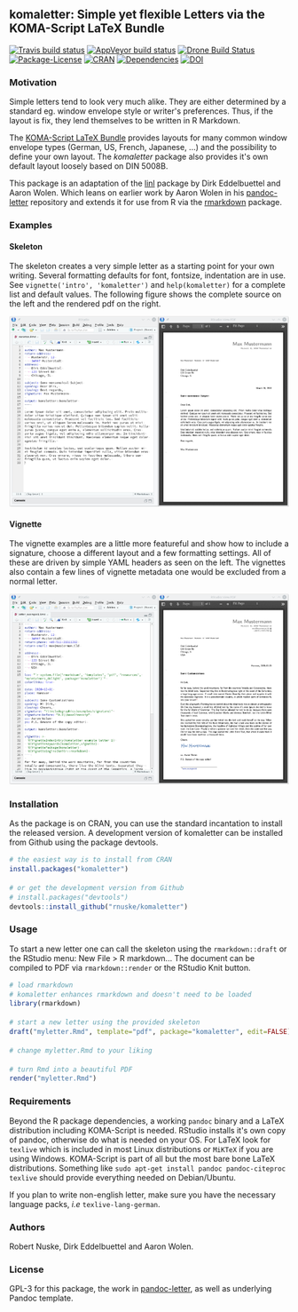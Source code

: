 ## komaletter: Simple yet flexible Letters via the KOMA-Script LaTeX Bundle 

[![Travis build status](https://travis-ci.org/rnuske/komaletter.svg?branch=master)](https://travis-ci.org/rnuske/komaletter) 
[![AppVeyor build status](https://ci.appveyor.com/api/projects/status/github/rnuske/komaletter?branch=master&svg=true)](https://ci.appveyor.com/project/rnuske/komaletter) 
[![Drone Build Status](https://cloud.drone.io/api/badges/rnuske/komaletter/status.svg)](https://cloud.drone.io/rnuske/komaletter) 
[![Package-License](https://img.shields.io/badge/license-GPL--3-brightgreen.svg?style=flat)](https://www.gnu.org/licenses/gpl-3.0.html) 
[![CRAN](https://www.r-pkg.org/badges/version/komaletter)](https://cran.r-project.org/package=komaletter) 
[![Dependencies](https://tinyverse.netlify.com/badge/komaletter)](https://cran.r-project.org/package=komaletter) 
[![DOI](https://zenodo.org/badge/DOI/10.5281/zenodo.1221316.svg)](https://doi.org/10.5281/zenodo.1221316)

### Motivation
Simple letters tend to look very much alike. They are either determined by a 
standard eg. window envelope style or writer's preferences. Thus, if the layout
is fix, they lend themselves to be written in R Markdown.

The [KOMA-Script LaTeX Bundle](https://www.komascript.de) provides layouts for
many common window envelope types (German, US, French, Japanese, ...) and the
possibility to define your own layout. The *komaletter* package also provides
it's own default layout loosely based on DIN 5008B.

This package is an adaptation of the
[linl](https://cran.r-project.org/package=rmarkdown) package
by Dirk Eddelbuettel and Aaron Wolen. Which leans on earlier work by 
Aaron Wolen in his [pandoc-letter](https://github.com/aaronwolen/pandoc-letter) 
repository and extends it for use from R via the
[rmarkdown](https://cran.r-project.org/package=rmarkdown) package.


### Examples

#### Skeleton
The skeleton creates a very simple letter as a starting point for your own
writing. Several formatting defaults for font, fontsize, indentation are in use.
See `vignette('intro', 'komaletter')` and `help(komaletter)` for a complete list
and default values. The following figure shows the complete source on the left
and the rendered pdf on the right.

![](./man/figures/skeleton.png)


#### Vignette
The vignette examples are a little more featureful and show how to include a
signature, choose a different layout and a few formatting settings.
All of these are driven by simple YAML headers as seen on the left.
The vignettes also contain a few lines of vignette metadata one would be
excluded from a normal letter.

![](./man/figures/letter_example1.png)


### Installation
As the package is on CRAN, you can use the standard incantation to install the
released version. A development version of komaletter can be installed from 
Github using the package devtools.

```r
# the easiest way is to install from CRAN
install.packages("komaletter")

# or get the development version from Github
# install.packages("devtools")
devtools::install_github("rnuske/komaletter")
```


### Usage
To start a new letter one can call the skeleton using the `rmarkdown::draft` or the RStudio menu: New File > R markdown... The document can be compiled to PDF via `rmarkdown::render` or the RStudio Knit button.

```r
# load rmarkdown
# komaletter enhances rmarkdown and doesn't need to be loaded
library(rmarkdown)

# start a new letter using the provided skeleton
draft("myletter.Rmd", template="pdf", package="komaletter", edit=FALSE)

# change myletter.Rmd to your liking

# turn Rmd into a beautiful PDF
render("myletter.Rmd")
```

### Requirements
Beyond the R package dependencies, a working `pandoc` binary and a LaTeX
distribution including KOMA-Script is needed. RStudio installs it's own copy of
pandoc, otherwise do what is needed on your OS. For LaTeX look for `texlive`
which is included in most Linux distributions or `MiKTeX` if you are using
Windows. KOMA-Script is part of all but the most bare bone LaTeX distributions.
Something like `sudo apt-get install pandoc pandoc-citeproc texlive` should provide everything needed on Debian/Ubuntu.

If you plan to write non-english letter, make sure you have the necessary 
language packs, _i.e_ `texlive-lang-german`.

### Authors
Robert Nuske, Dirk Eddelbuettel and Aaron Wolen.


### License
GPL-3 for this package, the work in [pandoc-letter](https://github.com/aaronwolen/pandoc-letter), 
as well as underlying Pandoc template.
